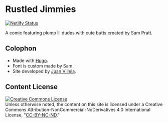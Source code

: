 # Rustled Jimmies

[![Netlify Status](https://api.netlify.com/api/v1/badges/950a833d-28c6-405c-b153-426a1de7e1ae/deploy-status)](https://app.netlify.com/sites/rustledjimmies/deploys)

A comic featuring plump lil dudes with cute butts created by Sam Pratt.

## Colophon
* Made with [Hugo](https://gohugo.io).
* Font is custom made by Sam.
* Site developed by [Juan Villela](https://github.com/fourjuaneight).

## Content License
<a rel="license" href="http://creativecommons.org/licenses/by-nc-nd/4.0/"><img alt="Creative Commons License" style="border-width:0" src="https://i.creativecommons.org/l/by-nc-nd/4.0/88x31.png"/></a><br/>
Unless otherwise noted, the content on this site is licensed under a Creative Commons Attribution-NonCommercial-NoDerivatives 4.0 International License, "[CC-BY-NC-ND](http://creativecommons.org/licenses/by-nc-nd/4.0/)."